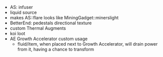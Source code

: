 - AS: infuser
- liquid source
- makes AS::flare looks like MiningGadget::minerslight
- BetterEnd: pedestals directional texture
- custom Thermal Augments
- koi loot
- AE Growth Accelerator custom usage
    - fluid/item, when placed next to Growth Accelerator, will drain power from it, having a chance to transform
